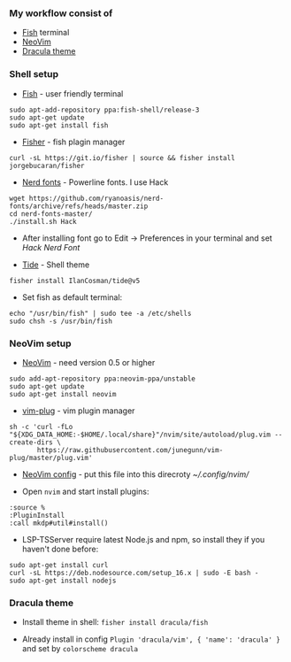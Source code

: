 ### My workflow consist of

* [Fish](https://fishshell.com/) terminal
* [NeoVim](https://neovim.io/)
* [Dracula theme](https://draculatheme.com/)


### Shell setup

* [Fish](https://fishshell.com/) - user friendly terminal
```shell
sudo apt-add-repository ppa:fish-shell/release-3
sudo apt-get update
sudo apt-get install fish
```

* [Fisher](https://github.com/jorgebucaran/fisher) - fish plagin manager
```shell
curl -sL https://git.io/fisher | source && fisher install jorgebucaran/fisher
```

* [Nerd fonts](https://github.com/ryanoasis/nerd-fonts) - Powerline fonts. I use Hack
```shell
wget https://github.com/ryanoasis/nerd-fonts/archive/refs/heads/master.zip
cd nerd-fonts-master/
./install.sh Hack
```
* After installing font go to Edit -> Preferences in your terminal and set *Hack Nerd Font*

* [Tide](https://github.com/IlanCosman/tide) - Shell theme
```shell
fisher install IlanCosman/tide@v5
```

* Set fish as default terminal:
```shell
echo "/usr/bin/fish" | sudo tee -a /etc/shells
sudo chsh -s /usr/bin/fish
```


### NeoVim setup

* [NeoVim](https://neovim.io/) - need version 0.5 or higher
```shell
sudo add-apt-repository ppa:neovim-ppa/unstable
sudo apt-get update
sudo apt-get install neovim
```

* [vim-plug]() - vim plugin manager 
```shell
sh -c 'curl -fLo "${XDG_DATA_HOME:-$HOME/.local/share}"/nvim/site/autoload/plug.vim --create-dirs \
       https://raw.githubusercontent.com/junegunn/vim-plug/master/plug.vim'
```

* [NeoVim config](init.vim) - put this file into this direcroty *~/.config/nvim/*

* Open `nvim` and start install plugins:
```shell
:source %
:PluginInstall
:call mkdp#util#install()
```

* LSP-TSServer require latest Node.js and npm, so install they if you haven't done before: 
```shell
sudo apt-get install curl
curl -sL https://deb.nodesource.com/setup_16.x | sudo -E bash -
sudo apt-get install nodejs
```

### Dracula theme

* Install theme in shell: `fisher install dracula/fish`

* Already install in config `Plugin 'dracula/vim', { 'name': 'dracula' }` and set by `colorscheme dracula`

